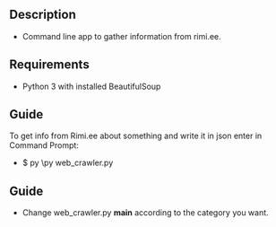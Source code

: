 ## **Description**
- Command line app to gather information from rimi.ee.

## **Requirements**
- Python 3 with installed BeautifulSoup

## **Guide**

To get info from Rimi.ee  about something and write it in json enter in Command Prompt:

- $ py <path to web_crawler.py>\py web_crawler.py

## **Guide**

- Change web_crawler.py __main__ according to the category you want.
